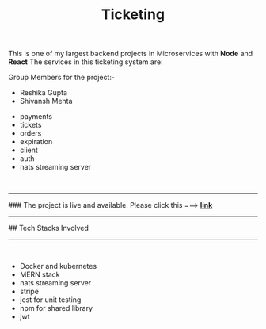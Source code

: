 <h1 align=center>Ticketing</h1>
<br>
<br>
This is one of my largest backend projects in Microservices with <b>Node</b> and <b>React</b>
The services in this ticketing system are:
<br>

Group Members for the project:-
<ul>
  <li>Reshika Gupta</li>
  <li>Shivansh Mehta</li>
 </ul>
<ul>
  <li>payments</li>
  <li>tickets</li>
  <li> orders</li>
  <li>expiration</li>
  <li>client</li>
  <li>auth</li>
  <li>nats streaming server</li>
</ul>
<br>
<hr>
### The project is live and available. Please click this ===> <a href='http://www.ticketing-app-test.shop/'><b>link</b></a>
<br>
<hr>
## Tech Stacks Involved
<hr>
<br>
<ul>
<li>Docker and kubernetes</li>
  <li>MERN stack</li>
<li>nats streaming server</li>
  <li>stripe</li>
  <li>jest for unit testing</li>
<li>npm for shared library</li>
  <li>jwt</li>
 </ul>
